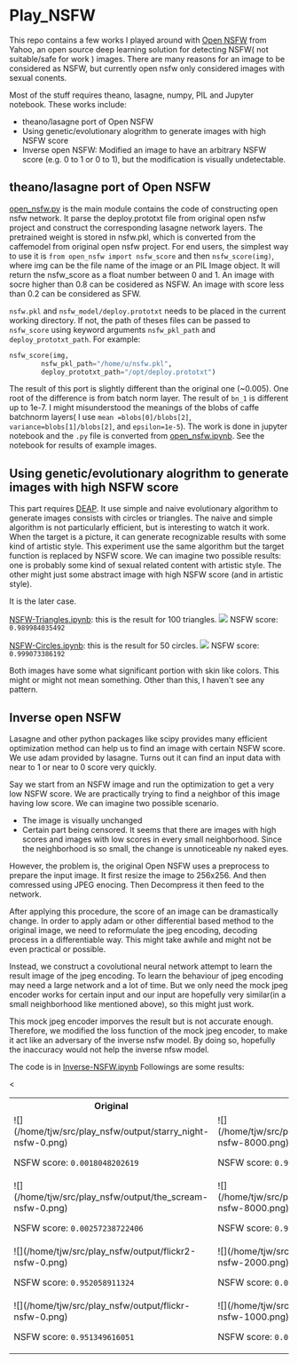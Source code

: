 # Play_NSFW
This repo contains a few works I played around with 
 [Open NSFW](https://yahooeng.tumblr.com/post/151148689421/open-sourcing-a-deep-learning-solution-for) from Yahoo, an open source deep learning solution for detecting NSFW( not suitable/safe for work ) images. There are many reasons for an image to be considered as NSFW, but currently open nsfw only considered images with sexual conents.

Most of the stuff requires  theano, lasagne, numpy, PIL and Jupyter notebook.
These works include:
*   theano/lasagne port of Open NSFW
*  Using genetic/evolutionary alogrithm to generate images with high NSFW score
*  Inverse open NSFW: Modified an image to have an arbitrary NSFW score (e.g. 0 to 1 or 0 to 1), but the modification is visually undetectable.

## theano/lasagne port of Open NSFW
[open_nsfw.py](open_nsfw.py) is the main module contains the code of constructing open nsfw network. It parse the deploy.prototxt file from original open nsfw project and construct the corresponding lasagne network layers.
The pretrained weight is stored in nsfw.pkl, which is converted from the caffemodel from original open nsfw project. 
For end users, the simplest way to use it is `from open_nsfw import nsfw_score` and then `nsfw_score(img)`, where img can be the file name of the image or an PIL Image object.  It will return the nsfw_score as a float number between 0 and 1.  An image with socre higher than 0.8 can be cosidered as NSFW. An image with score less than 0.2 can be considered as SFW. 

`nsfw.pkl` and `nsfw_model/deploy.prototxt` needs to be placed in the current working directory. If not, the path of theses files can be passed to `nsfw_score` using keyword arguments `nsfw_pkl_path` and `deploy_prototxt_path`. For example:
```python
nsfw_score(img, 
		nsfw_pkl_path="/home/u/nsfw.pkl", 
		deploy_prototxt_path="/opt/deploy.prototxt")
```
The result of this port is slightly different than the original one (~0.005). One root of the difference is from batch norm layer.  The result of `bn_1` is different up to 1e-7. I might misunderstood the meanings of the blobs of caffe batchnorm layers( I use `mean =blobs[0]/blobs[2]`, `variance=blobs[1]/blobs[2]`, and `epsilon=1e-5`). 
The work is done in jupyter notebook and the `.py` file is converted from [open_nsfw.ipynb](open_nsfw.ipynb). See the notebook for results of example images. 

##  Using genetic/evolutionary alogrithm to generate images with high NSFW score

This part requires [DEAP](https://github.com/DEAP/deap). It use simple and naive evolutionary algorithm to generate images consists with circles or triangles.
The naive and simple algorithm is not particularly efficient, but is interesting to watch it work. When the target is a picture, it can generate recognizable results with some kind of artistic style.
This experiment use the same algorithm but the target function is replaced by NSFW score. We can imagine two possible results: one is probably some kind of sexual related content with artistic style. The other might just some abstract image with high NSFW score (and in artistic style).

It is the later case.


[NSFW-Triangles.ipynb](NSFW-Triangles.ipynb): this is the result for 100 triangles.
![](/home/tjw/src/play_nsfw/output/nsfw-triangles.png) 
NSFW score: `0.989984035492` 

[NSFW-Circles.ipynb](NSFW-Circles.ipynb): this is the result for 50 circles.
![](/home/tjw/src/play_nsfw/output/nsfw-circle50.png) 
NSFW score: `0.999073386192`

Both images have some what significant portion with skin like colors. This might or might not mean something. Other than this, I haven't see any pattern.

##  Inverse open NSFW

Lasagne and other python packages like scipy provides many efficient optimization method can help us to find an image with certain NSFW score.
We use adam provided by lasagne. Turns out it can find an input data with near to 1 or near to 0 score very quickly. 

Say we start from an NSFW image and run the optimization to get a very low NSFW score.  We are practically trying to find a neighbor of this image having low score. We can imagine two possible scenario. 
* The image is visually unchanged
* Certain part being censored.
It seems that there are images with high scores and images with low scores in every small neighborhood. Since the neighborhood is so small, the change is unnoticeable ny naked eyes. 

However, the problem is, the original Open NSFW uses a preprocess to prepare the input image. It first resize the image to 256x256. And then comressed using JPEG enocing. Then Decompress it then feed to the network.

After applying this procedure, the score of an image can be dramastically change. In order to apply adam or other differential based method to the original image, we need to reformulate the jpeg encoding, decoding process in a differentiable way.  This might take awhile and might not be even practical or possible.

Instead, we construct a covolutional neural network attempt to learn the result image of the jpeg encoding. 
To learn the behaviour of jpeg encoding may need a large network and a lot of time. But we only need the mock jpeg encoder works for certain input and our input are hopefully very similar(in a small neighborhood like mentioned above), so this might just work.

This mock jpeg encoder imporves the result but is not accurate enough. Therefore, we modified the loss function of the mock jpeg encoder, to make it act like an adversary of the inverse nsfw model. By doing so, hopefully the inaccuracy would not help the inverse nfsw model. 

The code is in [Inverse-NSFW.ipynb](Inverse-NSFW.ipynb)
Followings are some results: 
<table><tr>
<th>Original</th><th>Inversed</th></tr>
<tr>
<td>
![](/home/tjw/src/play_nsfw/output/starry_night-nsfw-0.png)   

NSFW score: `0.0018048202619`
</td>
<td>
![](/home/tjw/src/play_nsfw/output/starry_night-nsfw-8000.png)   

NSFW score: `0.983393967152`
8000 iterations
</td>
</tr>
<tr>
<td>
![](/home/tjw/src/play_nsfw/output/the_scream-nsfw-0.png)   

NSFW score: `0.00257238722406`
</td>
<td>
![](/home/tjw/src/play_nsfw/output/the_scream-nsfw-8000.png)   

NSFW score: `0.983393967152`
8000 iterations
</td>
</tr>
<tr>
<td>
![](/home/tjw/src/play_nsfw/output/flickr2-nsfw-0.png)   

NSFW score: `0.952058911324`
</td>
<td>
![](/home/tjw/src/play_nsfw/output/flickr2-nsfw-2000.png)   

NSFW score: `0.0292308945209`
2000 iterations
</td>
</tr>
<tr>
<td>
![](/home/tjw/src/play_nsfw/output/flickr-nsfw-0.png)   

NSFW score: `0.951349616051`
</td>
<td>
![](/home/tjw/src/play_nsfw/output/flickr-nsfw-1000.png)   

NSFW score: `0.0644422993064`
1000 iterations
</td>
</tr>
<
</table>